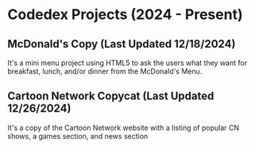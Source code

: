 
<h1>Codedex Projects (2024 - Present)</h1>
<h2>McDonald's Copy (Last Updated 12/18/2024)</h2>
<p>It's a mini menu project using HTML5 to ask the users what they want for breakfast, lunch, and/or dinner from the McDonald's Menu.</p>
<h2>Cartoon Network Copycat (Last Updated 12/26/2024)</h2>
<p>It's a copy of the Cartoon Network website with a listing of popular CN shows, a games section, and news section</p>
